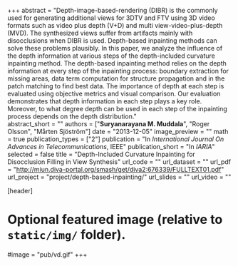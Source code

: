+++
abstract = "Depth-image-based-rendering (DIBR) is the commonly used for generating additional views for 3DTV and FTV using 3D video formats such as video plus depth (V+D) and multi view-video-plus-depth (MVD). The synthesized views suffer from artifacts mainly with disocclusions when DIBR is used. Depth-based inpainting methods can solve these problems plausibly. In this paper, we analyze the influence of the depth information at various steps of the depth-included curvature inpainting method. The depth-based inpainting method relies on the depth information at every step of the inpainting process: boundary extraction for missing areas, data term computation for structure propagation and in the patch matching to find best data. The importance of depth at each step is evaluated using objective metrics and visual comparison. Our evaluation demonstrates that depth information in each step plays a key role. Moreover, to what degree depth can be used in each step of the inpainting process depends on the depth distribution."   
abstract_short = ""
authors = ["**Suryanarayana M. Muddala**", "Roger Olsson", "Mårten Sjöström"]
date = "2013-12-05"
image_preview = ""
math = true
publication_types = ["2"]
publication = "In *International Journal On Advances in Telecommunications*, IEEE"
publication_short = "In *IARIA*"
selected = false
title = "Depth-Included Curvature Inpainting for Disocclusion Filling in View Synthesis"
url_code = ""
url_dataset = ""
url_pdf = "http://miun.diva-portal.org/smash/get/diva2:676339/FULLTEXT01.pdf"
url_project = "project/depth-based-inpainting/"
url_slides = ""
url_video = ""

[header]
# Optional featured image (relative to `static/img/` folder).
#image = "pub/vd.gif"
+++
